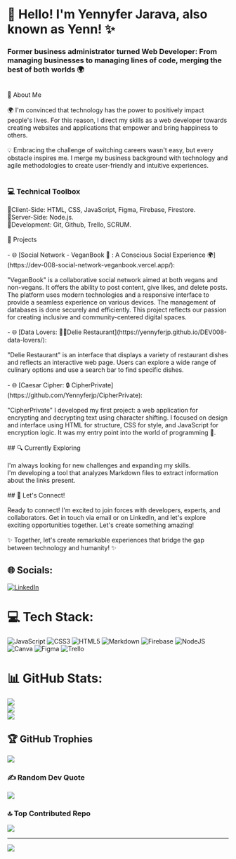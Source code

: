 <h1> 👋 Hello! I'm Yennyfer Jarava, also known as Yenn! ✨</h1><h3>Former business administrator turned Web Developer: From managing businesses to managing lines of code, merging the best of both worlds 🌍</h3><br> 🌟 About Me<br><br>🌍 I'm convinced that technology has the power to positively impact people's lives. For this reason, I direct my skills as a web developer towards creating websites and applications that empower and bring happiness to others.<br><br>💡 Embracing the challenge of switching careers wasn't easy, but every obstacle inspires me. I merge my business background with technology and agile methodologies to create user-friendly and intuitive experiences.<br><br>  <h3>💻 Technical Toolbox</h3> 📝Client-Side: HTML, CSS, JavaScript, Figma, Firebase, Firestore.<br> 📝Server-Side: Node.js.<br> 📝Development: Git, Github, Trello, SCRUM.<br><br>  🚀 Projects<br><br>- 🌐 [Social Network - VeganBook 🌱 : A Conscious Social Experience 🌍](https://dev-008-social-network-veganbook.vercel.app/):<br><br>    "VeganBook" is a collaborative social network aimed at both vegans and non-vegans. It offers the ability to post content, give likes, and delete posts. The platform uses modern technologies and a responsive interface to provide a seamless experience on various devices. The management of databases is done securely and efficiently. This project reflects our passion for creating inclusive and community-centered digital spaces.<br><br>- 🌐 [Data Lovers: 👩‍🍳Delie Restaurant](https://yennyferjp.github.io/DEV008-data-lovers/):<br><br>    "Delie Restaurant" is an interface that displays a variety of restaurant dishes and reflects an interactive web page. Users can explore a wide range of culinary options and use a search bar to find specific dishes.<br><br>- 🌐 [Caesar Cipher: 🔒 CipherPrivate](https://github.com/Yennyferjp/CipherPrivate):<br><br>    "CipherPrivate" I developed my first project: a web application for encrypting and decrypting text using character shifting. I focused on design and interface using HTML for structure, CSS for style, and JavaScript for encryption logic. It was my entry point into the world of programming 🚀.<br><br>## 🔍 Currently Exploring<br><br>I'm always looking for new challenges and expanding my skills.<br>I'm developing a tool that analyzes Markdown files to extract information about the links present.<br><br>## 🤝 Let's Connect!<br><br>Ready to connect! I'm excited to join forces with developers, experts, and collaborators. Get in touch via email or on LinkedIn, and let's explore exciting opportunities together. Let's create something amazing!<br><br>✨ Together, let's create remarkable experiences that bridge the gap between technology and humanity! ✨<br>


## 🌐 Socials:
[![LinkedIn](https://img.shields.io/badge/LinkedIn-%230077B5.svg?logo=linkedin&logoColor=white)](https://linkedin.com/in/https://www.linkedin.com/in/yennyferjp/) 

# 💻 Tech Stack:
![JavaScript](https://img.shields.io/badge/javascript-%23323330.svg?style=flat&logo=javascript&logoColor=%23F7DF1E) ![CSS3](https://img.shields.io/badge/css3-%231572B6.svg?style=flat&logo=css3&logoColor=white) ![HTML5](https://img.shields.io/badge/html5-%23E34F26.svg?style=flat&logo=html5&logoColor=white) ![Markdown](https://img.shields.io/badge/markdown-%23000000.svg?style=flat&logo=markdown&logoColor=white) ![Firebase](https://img.shields.io/badge/firebase-%23039BE5.svg?style=flat&logo=firebase) ![NodeJS](https://img.shields.io/badge/node.js-6DA55F?style=flat&logo=node.js&logoColor=white) ![Canva](https://img.shields.io/badge/Canva-%2300C4CC.svg?style=flat&logo=Canva&logoColor=white) 	![Figma](https://img.shields.io/badge/figma-%23F24E1E.svg?style=flat&logo=figma&logoColor=white) ![Trello](https://img.shields.io/badge/Trello-%23026AA7.svg?style=flat&logo=Trello&logoColor=white)
# 📊 GitHub Stats:
![](https://github-readme-stats.vercel.app/api?username=Yennyferjp&theme=dracula&hide_border=false&include_all_commits=false&count_private=false)<br/>
![](https://github-readme-streak-stats.herokuapp.com/?user=Yennyferjp&theme=dracula&hide_border=false)<br/>
![](https://github-readme-stats.vercel.app/api/top-langs/?username=Yennyferjp&theme=dracula&hide_border=false&include_all_commits=false&count_private=false&layout=compact)

## 🏆 GitHub Trophies
![](https://github-profile-trophy.vercel.app/?username=Yennyferjp&theme=radical&no-frame=false&no-bg=true&margin-w=4)

### ✍️ Random Dev Quote
![](https://quotes-github-readme.vercel.app/api?type=horizontal&theme=merko)

### 🔝 Top Contributed Repo
![](https://github-contributor-stats.vercel.app/api?username=Yennyferjp&limit=5&theme=onedark&combine_all_yearly_contributions=true)

---
[![](https://visitcount.itsvg.in/api?id=Yennyferjp&icon=7&color=10)](https://visitcount.itsvg.in)

<!-- Proudly created with GPRM ( https://gprm.itsvg.in ) -->
